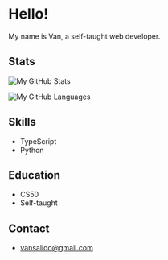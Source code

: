 # Hello!

My name is Van, a self-taught web developer.

## Stats

![My GitHub Stats](https://github-readme-stats.vercel.app/api?username=v4nz777&theme=vue-dark&show_icons=true&hide=contribs&hide_title=true&count_private=true&hide_border=true)

![My GitHub Languages](https://github-readme-stats.vercel.app/api/top-langs/?username=v4nz777&layout=compact&theme=vue-dark&hide_border=true&hide_title=true)

## Skills

- TypeScript
- Python

## Education

- CS50
- Self-taught

## Contact
- vansalido@gmail.com


